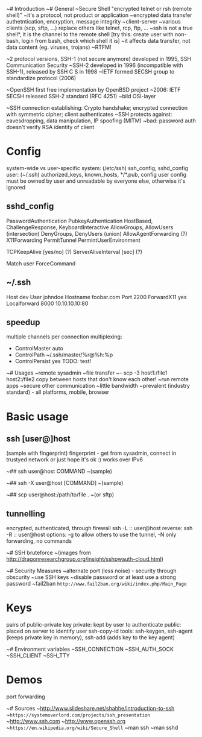 ~# Introduction
~# General
~Secure Shell "encrypted telnet or rsh (remote shell)"
~it's a protocol, not product or application
~encrypted data transfer
authetntication, encryption, message integrity
~client-server
~various clients (scp, sftp, ...) replace others like telnet, rcp, ftp, ...
~ssh is not a true shell\*, it is the channel to the remote shell [try this: create user with non-bash, login from bash, check which shell it is]
~it affects data transfer, not data content (eg. viruses, trojans)
~RTFM!

~2 protocol versions, SSH-1 (not secure anymore) developed in 1995, SSH Communication Security
~SSH-2 developed in 1996 (incompatible with SSH-1), released by SSH C S in 1998
~IETF formed SECSH group to standardize protocol (2006)

~OpenSSH first free implementation by OpenBSD project
~2006: IETF SECSH released SSH-2 standard (RFC 4251)
~bild OSI-layer

~SSH connection establishing: Crypto handshake; encrypted connection with symmetric cipher; client authenticates
~SSH protects against: eavesdropping, data manipulation, IP spoofing (MITM)
~bad: password auth doesn't verify RSA identity of client

# Config
system-wide vs user-specific
system: (/etc/ssh) ssh\_config, sshd\_config
user: (~/.ssh) authorized\_keys, known\_hosts, \*/\*.pub, config
user config must be owned by user and unreadable by everyone else, otherwise it's ignored

## sshd\_config
PasswordAuthentication
PubkeyAuthentication
HostBased, ChallengeResponse, KeyboardInteractive
AllowGroups, AllowUsers (intersection)
DenyGroups, DenyUsers (union)
AllowAgentForwarding (?)
X11Forwarding
PermitTunnel
PermintUserEnvironment

TCPKeepAlive [yes/no]  (?)
ServerAliveInterval [sec]  (?)

Match user <username>
ForceCommand <command>

## ~/.ssh
Host dev
  User johndoe
  Hostname foobar.com
  Port 2200
  ForwardX11 yes
  Localforward 8000 10.10.10.10:80

## speedup
multiple channels per connection
multiplexing:
- ControlMaster auto
- ControlPath ~/.ssh/master/%r@%h:%p
- ControlPersist yes
TODO: test!

~# Usages
~remote sysadmin
~file transfer
~- scp -3 host1:/file1 host2:/file2 copy between hosts that don't know each other!
~run remote apps
~secure other communication
~little bandwidth
~prevalent (industry standard) - all platforms, mobile, browser

# Basic usage
## ssh [user@]host
(sample with fingerprint)
fingerprint - get from sysadmin, connect in trustyed network or just hope it's ok :)
works over IPv6

~## ssh user@host COMMAND
~(sample)

~## ssh -X user@host [COMMAND]
~(sample)

~## scp user@host:/path/to/file .
~(or sftp)

## tunnelling
encrypted, authenticated, through firewall
ssh -L <localport>:<remotehost>:<remoteport> user@host
reverse: ssh -R <remoteport>:<localhost>:<localport> user@host
options: -g to allow others to use the tunnel, -N only forwarding, no commands

~# SSH bruteforce
~(images from http://dragonresearchgroup.org/insight/sshpwauth-cloud.html)

~# Security Measures
~alternate port (less noise) - security through obscurity
~use SSH keys
~disable password or at least use a strong password
~fail2ban `http://www.fail2ban.org/wiki/index.php/Main_Page`

# Keys
pairs of public-private key
private: kept by user to authenticate
public: placed on server to identify user
ssh-copy-id
tools: ssh-keygen, ssh-agent (keeps private key in memory), ssh-add (adds key to the key agent)

~# Environment variables
~SSH\_CONNECTION
~SSH\_AUTH\_SOCK
~SSH\_CLIENT
~SSH\_TTY

# Demos
port forwarding

~# Sources
~http://www.slideshare.net/shahhe/introduction-to-ssh
~`https://systemoverlord.com/projects/ssh_presentation`
~http://www.ssh.com
~http://www.openssh.org
~`https://en.wikipedia.org/wiki/Secure_Shell`
~man ssh
~man sshd

